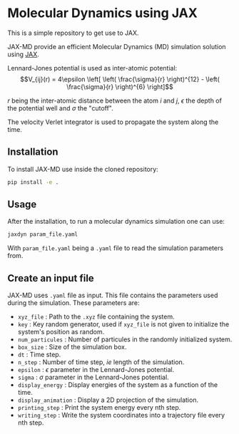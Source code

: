# Molecular Dynamics using JAX

This is a simple repository to get use to JAX.

JAX-MD provide an efficient Molecular Dynamics (MD) simulation solution using [JAX](https://github.com/google/jax).

Lennard-Jones potential is used as inter-atomic potential:
$$V_{ij}(r) = 4\epsilon \left[ \left( \frac{\sigma}{r} \right)^{12} - \left( \frac{\sigma}{r} \right)^{6} \right]$$

$r$ being the inter-atomic distance between the atom $i$ and $j$, $\epsilon$ the depth of the potential well and $\sigma$ the "cutoff".

The velocity Verlet integrator is used to propagate the system along the time.

## Installation

To install JAX-MD use inside the cloned repository:

```bash
pip install -e .
```

## Usage

After the installation, to run a molecular dynamics simulation one can use:

```bash
jaxdyn param_file.yaml
```

With `param_file.yaml` being a `.yaml` file to read the simulation parameters from.

## Create an input file

JAX-MD uses `.yaml` file as input. This file contains the parameters used during the simulation. These parameters are:

- `xyz_file` : Path to the `.xyz` file containing the system.
- `key` : Key random generator, used if `xyz_file` is not given to initialize the system's position as random.
- `num_particules` : Number of particules in the randomly initialized system.
- `box_size` : Size of the simulation box.
- `dt` : Time step.
- `n_step` : Number of time step, *ie* length of the simulation.
- `epsilon` : $\epsilon$ parameter in the Lennard-Jones potential.
- `sigma` : $\sigma$ parameter in the Lennard-Jones potential.
- `display_energy` : Display energies of the system as a function of the time.
- `display_animation` : Display a 2D projection of the simulation.
- `printing_step` : Print the system energy every nth step.
- `writing_step` : Write the system coordinates into a trajectory file every nth step.

